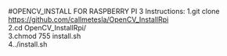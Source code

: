 #OPENCV_INSTALL FOR RASPBERRY PI 3 
Instructions:
1.git clone https://github.com/callmetesla/OpenCV_InstallRpi <br/>
2.cd OpenCV_InstallRpi/<br/>
3.chmod 755 install.sh</br>
4../install.sh</br>
